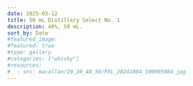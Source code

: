 ```yaml
---
date: 2025-03-12
title: 50 mL Distillery Select No. 1
description: 40%, 50 mL.
sort_by: Date
#featured_image: 
#featured: true
#type: gallery
#categories: ["whisky"]
#resources:
#  - src: macallan/20_30_40_50/PXL_20241004_100905984.jpg
---
```

